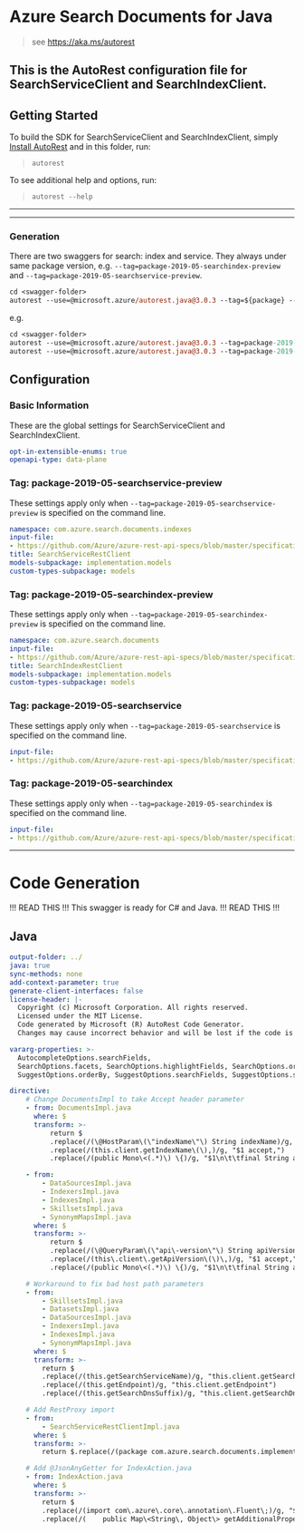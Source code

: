 # Azure Search Documents for Java
    
> see https://aka.ms/autorest

This is the AutoRest configuration file for SearchServiceClient and SearchIndexClient.
---
## Getting Started 

To build the SDK for SearchServiceClient and SearchIndexClient, simply [Install AutoRest](https://aka.ms/autorest/install) and in this folder, run:

> `autorest`

To see additional help and options, run:

> `autorest --help`
---

---
### Generation

There are two swaggers for search: index and service. They always under same package version, e.g. `--tag=package-2019-05-searchindex-preview` and `--tag=package-2019-05-searchservice-preview`.

```ps
cd <swagger-folder>
autorest --use=@microsoft.azure/autorest.java@3.0.3 --tag=${package} --version=2.0.4413 
```

e.g.
```ps
cd <swagger-folder>
autorest --use=@microsoft.azure/autorest.java@3.0.3 --tag=package-2019-05-searchindex-preview --version=2.0.4413 
autorest --use=@microsoft.azure/autorest.java@3.0.3 --tag=package-2019-05-searchservice-preview --version=2.0.4413 
```
## Configuration

### Basic Information 
These are the global settings for SearchServiceClient and SearchIndexClient.

``` yaml
opt-in-extensible-enums: true
openapi-type: data-plane
```

### Tag: package-2019-05-searchservice-preview

These settings apply only when `--tag=package-2019-05-searchservice-preview` is specified on the command line.

``` yaml $(tag) == 'package-2019-05-searchservice-preview'
namespace: com.azure.search.documents.indexes
input-file:
- https://github.com/Azure/azure-rest-api-specs/blob/master/specification/search/data-plane/Azure.Search/preview/2019-05-06-preview/searchservice.json
title: SearchServiceRestClient
models-subpackage: implementation.models
custom-types-subpackage: models
```

### Tag: package-2019-05-searchindex-preview

These settings apply only when `--tag=package-2019-05-searchindex-preview` is specified on the command line.

``` yaml $(tag) == 'package-2019-05-searchindex-preview'
namespace: com.azure.search.documents
input-file:
- https://github.com/Azure/azure-rest-api-specs/blob/master/specification/search/data-plane/Azure.Search/preview/2019-05-06-preview/searchindex.json
title: SearchIndexRestClient
models-subpackage: implementation.models
custom-types-subpackage: models
```

### Tag: package-2019-05-searchservice

These settings apply only when `--tag=package-2019-05-searchservice` is specified on the command line.

``` yaml $(tag) == 'package-2019-05-searchservice'
input-file:
- https://github.com/Azure/azure-rest-api-specs/blob/master/specification/search/data-plane/Azure.Search/stable/2019-05-06/searchservice.json
```

### Tag: package-2019-05-searchindex

These settings apply only when `--tag=package-2019-05-searchindex` is specified on the command line.

``` yaml $(tag) == 'package-2019-05-searchindex'
input-file:
- https://github.com/Azure/azure-rest-api-specs/blob/master/specification/search/data-plane/Azure.Search/stable/2019-05-06/searchindex.json
```

---
# Code Generation

!!! READ THIS !!!
This swagger is ready for C# and Java.
!!! READ THIS !!!

## Java

``` yaml
output-folder: ../
java: true
sync-methods: none
add-context-parameter: true
generate-client-interfaces: false
license-header: |-
  Copyright (c) Microsoft Corporation. All rights reserved.
  Licensed under the MIT License.
  Code generated by Microsoft (R) AutoRest Code Generator.
  Changes may cause incorrect behavior and will be lost if the code is regenerated.

vararg-properties: >-
  AutocompleteOptions.searchFields,
  SearchOptions.facets, SearchOptions.highlightFields, SearchOptions.orderBy, SearchOptions.scoringParameters, SearchOptions.searchFields, SearchOptions.select,
  SuggestOptions.orderBy, SuggestOptions.searchFields, SuggestOptions.select, CorsOptions.allowedOrigins
```

``` yaml $(java)
directive:
    # Change DocumentsImpl to take Accept header parameter
    - from: DocumentsImpl.java
      where: $
      transform: >-
          return $
          .replace(/(\@HostParam\(\"indexName\"\) String indexName)/g, "$1\, @HeaderParam\(\"accept\"\) String accept")
          .replace(/(this.client.getIndexName\(\),)/g, "$1 accept,")
          .replace(/(public Mono\<(.*)\) \{)/g, "$1\n\t\tfinal String accept \= \"application\/json\;odata\.metadata\=none\"\;\n")

    - from: 
        - DataSourcesImpl.java
        - IndexersImpl.java
        - IndexesImpl.java
        - SkillsetsImpl.java
        - SynonymMapsImpl.java
      where: $
      transform: >-
          return $
          .replace(/(\@QueryParam\(\"api\-version\"\) String apiVersion)/g, "$1\, @HeaderParam\(\"accept\"\) String accept")
          .replace(/(this\.client\.getApiVersion\(\)\,)/g, "$1 accept,")
          .replace(/(public Mono\<(.*)\) \{)/g, "$1\n\t\tfinal String accept \= \"application\/json\;odata\.metadata\=minimal\"\;\n")

    # Workaround to fix bad host path parameters
    - from:
        - SkillsetsImpl.java
        - DatasetsImpl.java
        - DataSourcesImpl.java
        - IndexersImpl.java
        - IndexesImpl.java
        - SynonymMapsImpl.java
      where: $
      transform: >-
        return $
        .replace(/(this.getSearchServiceName)/g, "this.client.getSearchServiceName")
        .replace(/(this.getEndpoint)/g, "this.client.getEndpoint")
        .replace(/(this.getSearchDnsSuffix)/g, "this.client.getSearchDnsSuffix")

    # Add RestProxy import
    - from:
        - SearchServiceRestClientImpl.java
      where: $
      transform: >-
        return $.replace(/(package com.azure.search.documents.implementation;)/g, "$1\nimport com.azure.core.http.rest.RestProxy;")

    # Add @JsonAnyGetter for IndexAction.java
    - from: IndexAction.java
      where: $
      transform: >-
        return $
        .replace(/(import com\.azure\.core\.annotation\.Fluent\;)/g, "$1\nimport com.fasterxml.jackson.annotation.JsonAnyGetter;")
        .replace(/(    public Map\<String\, Object\> getAdditionalProperties\(\) \{)/g, "    @JsonAnyGetter\n$1")
```
